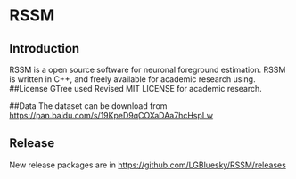 # RSSM
## Introduction
RSSM is a open source software for neuronal foreground estimation. RSSM is written in C++, and freely available for academic research using. 
##License
GTree used Revised MIT LICENSE for academic research.

##Data
The dataset can be download from https://pan.baidu.com/s/19KpeD9qCOXaDAa7hcHspLw

## Release
New release packages are in https://github.com/LGBluesky/RSSM/releases
